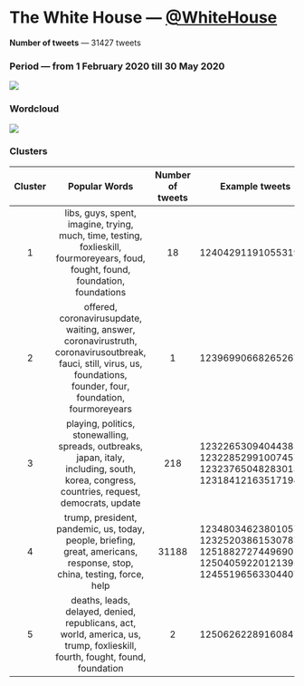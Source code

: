 # The White House — [@WhiteHouse](https://twitter.com/WhiteHouse)

**Number of tweets** — 31427 tweets



### Period — from 1 February 2020 till 30 May 2020



![](https://github.com/vitiugin/who/blob/master/appendix/time_series/WhiteHouse_timeseries.png?raw=true)



### Wordcloud

![](https://github.com/vitiugin/who/blob/master/appendix/wordclouds/WhiteHouse_cloud.png?raw=true)



### Clusters

| **Cluster** |                      **Popular Words**                       | **Number of tweets** | **Example tweets**                                          |
| :---------: | :----------------------------------------------------------: | :------------------: | ------------------------------------------------------------ |
|      1      | libs, guys, spent, imagine, trying, much, time, testing, foxlieskill, fourmoreyears, foud, fought, found, foundation, foundations |        18        | 1240429119105531904 |
|      2      | offered, coronavirusupdate, waiting, answer, coronavirustruth, coronavirusoutbreak, fauci, still, virus, us, foundations, founder, four, foundation, fourmoreyears |        1        | 1239699066826526720 |
|      3      | playing, politics, stonewalling, spreads, outbreaks, japan, italy, including, south, korea, congress, countries, request, democrats, update |        218         | 1232265309404438528<br />1232285299100745728 1232376504828301312 1231841216351719424 |
|      4      | trump, president, pandemic, us, today, people, briefing, great, americans, response, stop, china, testing, force, help |         31188          | 1234803462380105728<br />1232520386153078784<br />1251882727449690112<br />1250405922012139520<br />1245519656330440704 |
|      5      | deaths, leads, delayed, denied, republicans, act, world, america, us, trump, foxlieskill, fourth, fought, found, foundation |         2          | 1250626228916084736 |
